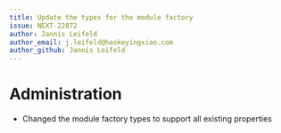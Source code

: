 ```yaml
---
title: Update the types for the module factory
issue: NEXT-22872
author: Jannis Leifeld
author_email: j.leifeld@haokeyingxiao.com
author_github: Jannis Leifeld
---
```

# Administration
* Changed the module factory types to support all existing properties
